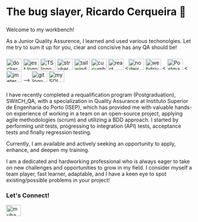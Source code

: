 <br clear="both">

<h1 align="left">The bug slayer, Ricardo Cerqueira 🤘</h1>

###

<p align="left">Welcome to my workbench!</p>
<p> 

As a Junior Quality Assurence, I learned and used various techonolgies. Let me try to sum it up for you, clear and concisive has any QA should be!
  
  ###

<div align="left">
  <img src="https://www.svgrepo.com/show/349342/docker.svg" height="30" width="42" alt="docker logo"  />
  <img src="https://uxwing.com/wp-content/themes/uxwing/download/brands-and-social-media/jest-js-icon.png" height="30" width="42" alt="jest logo"  />
  <img src="https://upload.wikimedia.org/wikipedia/commons/4/4c/Typescript_logo_2020.svg" height="30" width="42" alt="TS logo"  />
  <img src="https://testdev.tools/images/resources/stryker-mutator.svg?width=500&key=f2f608f" height="30" width="42" alt="stryker logo"  />
  <img src="https://seeklogo.com/images/C/cucumber-logo-D727C551CE-seeklogo.com.png" height="30" width="42" alt="tailwindcss logo"  />
  <img src="https://cdn.jsdelivr.net/gh/devicons/devicon/icons/javascript/javascript-original.svg" height="30" width="42" alt="cucumber logo"  />
   <img src="https://cdn.jsdelivr.net/gh/devicons/devicon/icons/react/react-original.svg" height="30" width="42" alt="react logo"  /> 
  <<img src="https://upload.wikimedia.org/wikipedia/commons/d/d9/Node.js_logo.svg" height="30" width="42" alt="nodejs logo"  /> 
  <img src="https://asset.brandfetch.io/idV7ZoyErg/idPvWqIX1T.png?updated=1692542420998" height="30" width="42" alt="webdriverIO logo"  />
  < <img src="https://cdn.worldvectorlogo.com/logos/postman.svg" height="30" width="42" alt="Postman logo"  />
  < <img src="https://jmeter.apache.org/images/jmeter_square.svg" height="30" width="42" alt="jmeter logo"  /> -->
  <img src="https://cdn.jsdelivr.net/gh/devicons/devicon/icons/git/git-original.svg" height="30" width="42" alt="git logo"  />
  <img src="https://www.svgrepo.com/show/303251/mysql-logo.svg" height="30" width="42" alt="mySQL logo"  />
</div>

###

 I have recently completed a requalification program (Postgraduation), SWitCH_QA, with a specialization in Quality Assurance at Instituto Superior de Engenharia do Porto (ISEP), which has provided me with valuable hands-on experience of working in a team on an open-source project, applying agile methodologies (scrum) and utilizing a BDD approach. I started by performing unit tests, progressing to integration (API) tests, acceptance tests and finally regression testing.

Currently, I am available and actively seeking an opportunity to apply, enhance, and deepen my training.

I am a dedicated and hardworking professional who is always eager to take on new challenges and opportunities to grow in my field. I consider myself a team player, fast learner, adaptable, and I have a keen eye to spot existing/possible problems in your project! 


###


<h3 align="left">Let's Connect!</h3>
<p align="left">
<a href="https://www.linkedin.com/in/ricardo-cerqueira-680a84250/" target="blank"><img align="center" src="https://raw.githubusercontent.com/rahuldkjain/github-profile-readme-generator/master/src/images/icons/Social/linked-in-alt.svg" alt="muhammad-nurcholis-112b73162" height="30" width="40" /></a>
</p>

###